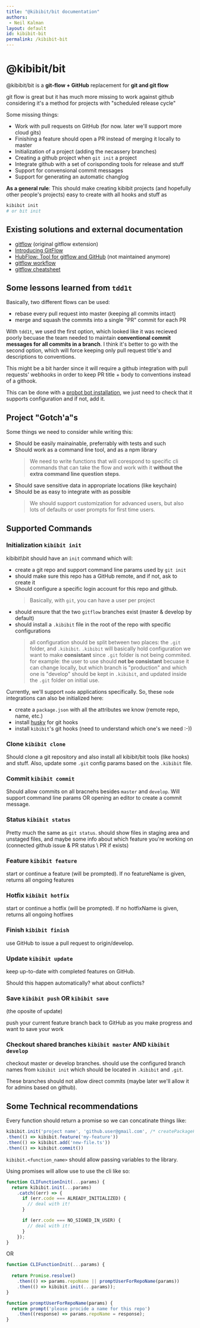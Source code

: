 ```yaml
---
title: "@kibibit/bit documentation"
authors:
 - Neil Kalman
layout: default
id: kibibit-bit
permalink: /kibibit-bit
---
```


# @kibibit/bit

@kibibit/bit is a **git-flow + GitHub** replacement for **git and git flow**

git flow is great but it has much more missing to work against github considering
it's a method for projects with "scheduled release cycle"

Some missing things:
- Work with pull requests on GitHub (for now. later we'll support more cloud gits)
- Finishing a feature should open a PR instead of merging it locally to master
- Initialization of a project (adding the necassery branches)
- Creating a github project when `git init` a project
- Integrate github with a set of corisponding tools for release and stuff
- Support for convensional commit messages
- Support for generating an automatic changlog

**As a general rule**: This should make creating kibibit projects (and 
hopefully other people's projects) easy to create with all hooks and stuff
as
```bash
kibibit init
# or bit init
```

## Existing solutions and external documentation

- [gitflow](https://github.com/nvie/gitflow) (original gitflow extension)
- [Introducing GitFlow](https://datasift.github.io/gitflow/IntroducingGitFlow.html)
- [HubFlow: Tool for gitflow and GitHub](https://datasift.github.io/gitflow/) (not maintained anymore)
- [gitflow workflow](https://www.atlassian.com/git/tutorials/comparing-workflows/gitflow-workflow)
- [gitflow cheatsheet](https://danielkummer.github.io/git-flow-cheatsheet/)

## Some lessons learned from `tdd1t`

Basically, two different flows can be used:

- rebase every pull request into master (keeping all commits intact)
- merge and squash the commits into a single "PR" commit for each PR

With `tdd1t`, we used the first option, which looked like it was recieved
poorly becuase the team needed to maintain **conventional commit messages
for all commits in a branch**. I think it's better to go with the second option,
which will force keeping only pull request title's and descriptions to conventions.

This might be a bit harder since it will require a github integration with
pull requests' webhooks in order to keep PR title + body to conventions instead of a githook.

This can be done with a [probot bot installation](https://probot.github.io/apps/semantic-pull-requests/),
we just need to check that it supports configuration and if not, add it.

## Project "Gotch'a"s

Some things we need to consider while writing this:

- Should be easily mainainable, preferrably with tests and such
- Should work as a command line tool, and as a npm library
  > We need to write functions that will corespond to specific cli commands
  > that can take the flow and work with it **without the extra command line question steps**.
- Should save sensitive data in appropriate locations (like keychain)
- Should be as easy to integrate with as possible
  > We should support customization for advanced users, but also lots of defaults or user prompts
  > for first time users.

## Supported Commands

### Initialization `kibibit init`

kibibit\bit should have an `init` command which will:

- create a git repo and support command line params used by `git init`
- should make sure this repo has a GitHub remote, and if not, ask to create it
- Should configure a specific login account for this repo and github.
  > Basically, with `git`, you can have a user per project
- should ensure that the two `gitflow` branches exist (master & develop by default)
- should install a `.kibibit` file in the root of the repo with specific configurations
  > all configuration should be split between two places: the `.git` folder, and `.kibibit`.
  > `.kibibit` will basically hold configuration we want to make **consistant** since
  > `.git` folder is not being commited.
  > for example: the user to use should **not be consistant** becuase it can change locally,
  > but which branch is "production" and which one is "develop" should be kept in `.kibibit`,
  > and updated inside the `.git` folder on initial use.

Currently, we'll support `node` applications specifically. So, these `node` integrations
can also be initialized here:

- create a `package.json` with all the attributes we know (remote repo, name, etc.)
- install [husky](https://github.com/typicode/husky) for git hooks
- install `kibibit`'s git hooks (need to understand which one's we need :-))

### Clone `kibibit clone`

Should clone a git repository and also install all kibibit/bit tools (like hooks)
and stuff. Also, update some `.git` config params based on the `.kibibit` file.

### Commit `kibibit commit`

Should allow commits on all bracnehs besides `master` and `develop`.
Will support command line params OR opening an editor to create a commit message.

### Status `kibibit status`

Pretty much the same as `git status`. should show files in staging area and
unstaged files, and maybe some info about which feature you're working on
(connected github issue & PR status \ PR if exists)

### Feature `kibibit feature`

start or continue a feature (will be prompted). If no featureName is given, returns all ongoing features

### Hotfix `kibibit hotfix`

start or continue a hotfix (will be prompted). If no hotfixName is given, returns all ongoing hotfixes

### Finish `kibibit finish`

use GitHub to issue a pull request to origin/develop.

### Update `kibibit update`

keep up-to-date with completed features on GitHub.

Should this happen automatically? what about conflicts?

### Save `kibibit push` OR `kibibit save`

(the oposite of update)

push your current feature branch back to GitHub as you make progress and want to save your work

### Checkout shared branches `kibibit master` AND `kibibit develop`

checkout master or develop branches. should use the configured branch names
from `kibibit init` which should be located in `.kibibit` and `.git`.

These branches should not allow direct commits (maybe later we'll allow it for admins based on github).

## Some Technical recommendations

Every function should return a promise so we can concatinate things like:

```javascript
kibibit.init('project name', 'github.user@gmail.com', /* createPackageFile */ true)
.then(() => kibibit.feature('my-feature'))
.then(() => kibibit.add('new-file.ts'))
.then(() => kibibit.commit())
```

`kibibit.<function_name>` should allow passing variables to the library.

Using promises will allow use to use the cli like so:

```javascript
function CLIFunctionInit(...params) {
  return kibibit.init(...params)
    .catch((err) => {
      if (err.code === ALREADY_INITIALIZED) {
        // deal with it!
      }

      if (err.code === NO_SIGNED_IN_USER) {
        // deal with it!
      }
    });
}

```
OR
```javascript
function CLIFunctionInit(...params) {
  
  return Promise.resolve()
    .then(() => params.repoName || promptUserForRepoName(params))
    .then(() => kibibit.init(...params));
}

function promptUserForRepoName(params) {
  return prompt('please procide a name for this repo')
    .then((response) => params.repoName = response);
}

```
